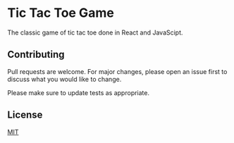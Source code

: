 # Tic Tac Toe Game

The classic game of tic tac toe done in React and JavaScipt.

## Contributing

Pull requests are welcome. For major changes, please open an issue first
to discuss what you would like to change.

Please make sure to update tests as appropriate.

## License

[MIT](https://choosealicense.com/licenses/mit/)
